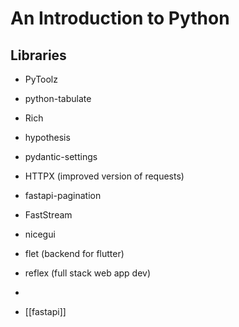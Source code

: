 
# An Introduction to Python

## Libraries

- PyToolz
- python-tabulate
- Rich
- hypothesis
- pydantic-settings
- HTTPX (improved version of requests)
- fastapi-pagination
- FastStream
- nicegui
- flet (backend for flutter)
- reflex (full stack web app dev)
- 

- [[fastapi]]